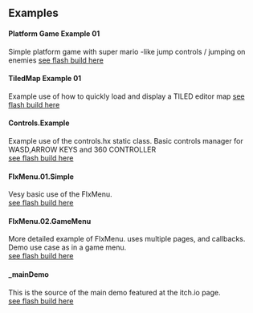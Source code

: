 ## Examples


#### Platform Game Example 01

Simple platform game with super mario -like jump controls / jumping on enemies
[see flash build here](http://johndimi.github.io/djFlixel/examples/PlatformGame01.swf)


#### TiledMap Example 01

Example use of how to quickly load and display a TILED editor map
[see flash build here](http://johndimi.github.io/djFlixel/examples/TiledMap01.swf)


#### Controls.Example

Example use of the controls.hx static class. Basic controls manager for WASD,ARROW KEYS and 360 CONTROLLER<br/>
[see flash build here](http://johndimi.github.io/djFlixel/examples/ControlsDemo.swf)


#### FlxMenu.01.Simple

Vesy basic use of the FlxMenu.<br/>
[see flash build here](http://johndimi.github.io/djFlixel/examples/FlxMenuSimple.swf)


#### FlxMenu.02.GameMenu

More detailed example of FlxMenu. uses multiple pages, and callbacks. Demo use case as in a game menu.<br/>
[see flash build here](http://johndimi.github.io/djFlixel/examples/FlxMenu02.swf)


#### _mainDemo

This is the source of the main demo featured at the itch.io page.<br/>
[see flash build here](https://johndimi.itch.io/djflixel-tools)
